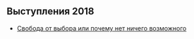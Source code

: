 ## Выступления 2018

- [Свобода от выбора или почему нет ничего возможного](https://youtu.be/rYjf_PmCvQA)
